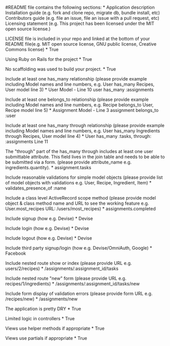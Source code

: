 #README file contains the following sections: *
 Application description
 Installation guide (e.g. fork and clone repo, migrate db, bundle install, etc)
 Contributors guide (e.g. file an issue, file an issue with a pull request, etc)
 Licensing statement (e.g. This project has been licensed under the MIT open source license.)

LICENSE file is included in your repo and linked at the bottom of your README file(e.g. MIT open source license, GNU public license, Creative Commons license) *
  True

Using Ruby on Rails for the project *
  True

No scaffolding was used to build your project. *
  True

Include at least one has_many relationship (please provide example including Model names and line numbers, e.g. User has_many Recipes, User model line 3) *
 User Model - Line 10 user has_many :assignments 

Include at least one belongs_to relationship (please provide example including Model names and line numbers, e.g. Recipe belongs_to User, Recipe model line 5) *
 Assignment Model - Line 3 assignment belongs_to :user 

Include at least one has_many through relationship (please provide example including Model names and line numbers, e.g. User has_many Ingredients through Recipes, User model line 4) *
 User has_many :tasks, through: :assignments  Line 11

The "through" part of the has_many through includes at least one user submittable attribute. This field lives in the join table and needs to be able to be submitted via a form. (please provide attribute_name e.g. ingredients.quantity). *
 assignment.tasks 

Include reasonable validations for simple model objects (please provide list of model objects with validations e.g. User, Recipe, Ingredient, Item) *
 validates_presence_of :name 

Include a class level ActiveRecord scope method (please provide model object & class method name and URL to see the working feature e.g. User.most_recipes URL: /users/most_recipes) *
 assignments.completed

Include signup (how e.g. Devise) *
 Devise 

Include login (how e.g. Devise) *
 Devise

Include logout (how e.g. Devise) *
 Devise 

Include third party signup/login (how e.g. Devise/OmniAuth, Google) *
 Facebook 

Include nested route show or index (please provide URL e.g. users/2/recipes) *
 /assignments/:assignment_id/tasks

Include nested route "new" form (please provide URL e.g. recipes/1/ingredients) *
 /assignments/:assignment_id/tasks/new

Include form display of validation errors (please provide form URL e.g. /recipes/new) *
 /assignments/new

The application is pretty DRY *
  True

Limited logic in controllers *
  True

Views use helper methods if appropriate *
  True

Views use partials if appropriate *
  True

